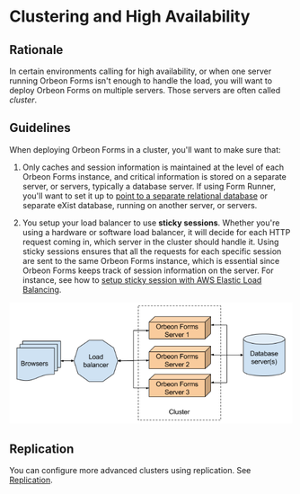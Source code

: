 # Clustering and High Availability



## Rationale

In certain environments calling for high availability, or when one server running Orbeon Forms isn't enough to handle the load, you will want to deploy Orbeon Forms on multiple servers. Those servers are often called *cluster*.

## Guidelines

When deploying Orbeon Forms in a cluster, you'll want to make sure that:

1. Only caches and session information is maintained at the level of each Orbeon Forms instance, and critical information is stored on a separate server, or servers, typically a database server. If using Form Runner, you'll want to set it up to [point to a separate relational database](../../form-runner/persistence/relational-db.md) or separate eXist database, running on another server, or servers.

2. You setup your load balancer to use **sticky sessions**. Whether you're using a hardware or software load balancer, it will decide for each HTTP request coming in, which server in the cluster should handle it. Using sticky sessions ensures that all the requests for each specific session are sent to the same Orbeon Forms instance, which is essential since Orbeon Forms keeps track of session information on the server. For instance, see how to [setup sticky session with AWS Elastic Load Balancing](http://docs.aws.amazon.com/elasticloadbalancing/latest/classic/elb-sticky-sessions.html).

![Load balancer, Orbeon Forms servers, and database server](../images/clustering.png)

## Replication

You can configure more advanced clusters using replication. See [Replication](../../installation/replication.md).
